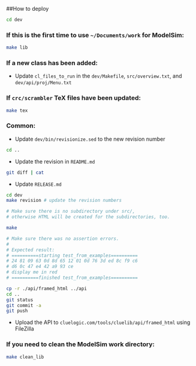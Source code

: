 ##How to deploy
```bash
cd dev
```
###  If this is the first time to use `~/Documents/work` for ModelSim:
```bash
make lib
```
### If a new class has been added:
- Update `cl_files_to_run` in the `dev/Makefile`, `src/overview.txt`, and `dev/api/proj/Menu.txt`

### If `crc/scrambler` TeX files have been updated:
```bash
make tex 
```

### Common:
- Update `dev/bin/revisionize.sed` to the new revision number

```bash
cd ..
```

- Update the revision in `README.md`

```bash
git diff | cat
```

- Update `RELEASE.md`

```bash
cd dev
make revision # update the revision numbers

# Make sure there is no subdirectory under src/, 
# otherwise HTML will be created for the subdirectories, too.

make

# Make sure there was no assertion errors.
#
# Expected result:
# ==========starting test_from_examples==========
# 24 81 09 63 0d 8d 65 12 01 0d 76 3d ed 8c f9 c6
# d6 0c 47 e4 42 a9 93 ce
# display me in red
# ==========finished test_from_examples==========

cp -r ./api/framed_html ../api
cd ..
git status
git commit -a
git push
```

- Upload the API to `cluelogic.com/tools/cluelib/api/framed_html` using FileZilla

### If you need to clean the ModelSim work directory:

```bash
make clean_lib 
```

